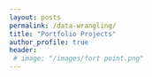 ```yaml
---
layout: posts
permalink: /data-wrangling/
title: "Portfolio Projects"
author_profile: true
header:
 # image: "/images/fort point.png"
---
```



